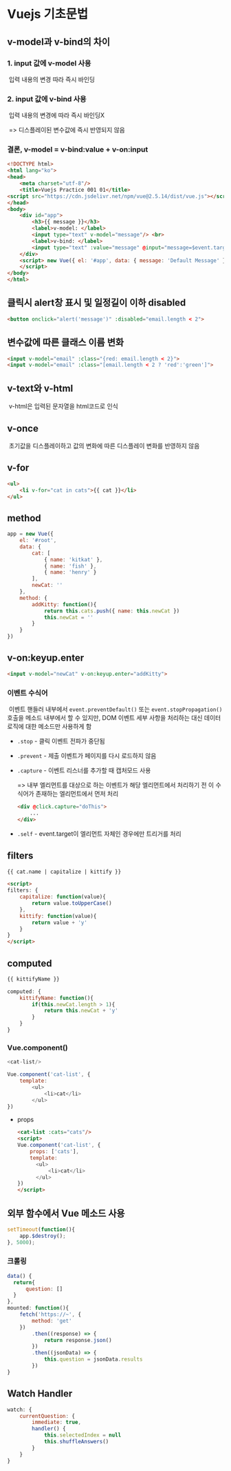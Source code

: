 # Vuejs 기초문법

## v-model과 v-bind의 차이

### 1. input 값에 v-model 사용

​	입력 내용의 변경 따라 즉시 바인딩

### 2. input 값에 v-bind 사용

​	입력 내용의 변경에 따라 즉시 바인딩X 

​		=> 디스플레이된 변수값에 즉시 반영되지 않음

### 결론, v-model = v-bind:value + v-on:input

```html
<!DOCTYPE html> 
<html lang="ko"> 
<head> 
	<meta charset="utf-8"/> 
    <title>Vuejs Practice 001 01</title> 
<script src="https://cdn.jsdelivr.net/npm/vue@2.5.14/dist/vue.js"></script> 
</head> 
<body> 
	<div id="app"> 
        <h3>{{ message }}</h3> 
        <label>v-model: </label>
        <input type="text" v-model="message"/> <br>			
        <label>v-bind: </label>
        <input type="text" :value="message" @input="message=$event.target.value"> 
    </div> 
    <script> new Vue({ el: '#app', data: { message: 'Default Message' } }); 
    </script> 
</body> 
</html>
```



## 클릭시 alert창 표시 및 일정길이 이하 disabled

```html
<button onclick="alert('message')" :disabled="email.length < 2">
```



## 변수값에 따른 클래스 이름 변화

```html
<input v-model="email" :class="{red: email.length < 2}">
<input v-model="email" :class="[email.length < 2 ? 'red':'green']">
```



## v-text와 v-html

​	v-html은 입력된 문자열을 html코드로 인식



## v-once

​	초기값을 디스플레이하고 값의 변화에 따른 디스플레이 변화를 반영하지 않음



## v-for

```html
<ul>
    <li v-for="cat in cats">{{ cat }}</li>
</ul>
```

## 

## method

```javascript
app = new Vue({
	el: '#root',
    data: {
        cat: [
            { name: 'kitkat' },
            { name: 'fish' },
            { name: 'henry' }
        ],
        newCat: ''
    },
    method: {
        addKitty: function(){
            return this.cats.push({ name: this.newCat })
            this.newCat = ''
        }
    }
})
```



## v-on:keyup.enter

```html
<input v-model="newCat" v-on:keyup.enter="addKitty">
```



### 이벤트 수식어

​	이벤트 핸들러 내부에서 `event.preventDefault()` 또는 `event.stopPropagation()` 호출을 메소드 내부에서 할 수 있지만, DOM 이벤트 세부 사항을 처리하는 대신 데이터 로직에 대한 메소드만 사용하게 함

- `.stop` - 클릭 이벤트 전파가 중단됨

- `.prevent` - 제출 이벤트가 페이지를 다시 로드하지 않음

- `.capture` - 이벤트 리스너를 추가할 때 캡처모드 사용

  => 내부 엘리먼트를 대상으로 하는 이벤트가 해당 엘리먼트에서 처리하기 전 이 수식어가 존재하는 엘리먼트에서 먼저 처리

  ```html
  <div @click.capture="doThis">
      ...
  </div>
  ```

- `.self` - event.target이 엘리먼트 자체인 경우에만 트리거를 처리



## filters

```html
{{ cat.name | capitalize | kittify }}

<script>
filters: {
	capitalize: function(value){
		return value.toUpperCase()
	},
    kittify: function(value){
        return value + 'y'
    }
}
</script>
```

## 

## computed

```javascript
{{ kittifyName }}

computed: {
	kittifyName: function(){
		if(this.newCat.length > 1){
            return this.newCat + 'y'
        }		
	}
}
```



### Vue.component()

```javascript
<cat-list/>

Vue.component('cat-list', {
    template:
    	<ul>
    		<li>cat</li>
    	</ul>
})
```

- props

  ```html
  <cat-list :cats="cats"/>
  <script>
  Vue.component('cat-list', {
      props: ['cats'],
      template:
      	<ul>
      		<li>cat</li>
      	</ul>	
  })
  </script>
  ```

  

## 외부 함수에서 Vue 메소드 사용

```javascript
setTimeout(function(){
	app.$destroy();
}, 5000);
```



### 크롤링

```javascript
data() {
  return{
      question: []
  }  
},
mounted: function(){
	fetch('https://~', {
		method: 'get'
	})
		.then((response) => {
			return response.json()
		})
    	.then((jsonData) => {
        	this.question = jsonData.results
    	})
}
```



## Watch Handler

```javascript
watch: {
	currentQuestion: {
        immediate: true,
        handler() {
            this.selectedIndex = null
            this.shuffleAnswers()
        }
    }
}
```

